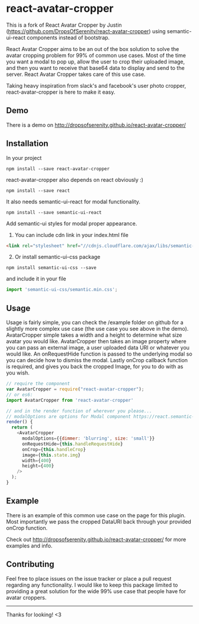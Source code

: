 # react-avatar-cropper

This is a fork of React Avatar Cropper by Justin
(https://github.com/DropsOfSerenity/react-avatar-cropper) using
semantic-ui-react components instead of bootstrap.

React Avatar Cropper aims to be an out of the box solution to solve the avatar cropping problem for 99% of common use cases. Most of the time you want a modal to pop up, allow the user to crop their uploaded image, and then you want to receive that base64 data to display and send to the server. React Avatar Cropper takes care of this use case.

Taking heavy inspiration from slack's and facebook's user photo cropper, react-avatar-cropper is here to make it easy.


## Demo

There is a demo on http://dropsofserenity.github.io/react-avatar-cropper/

## Installation

In your project

```shell
npm install --save react-avatar-cropper
```
react-avatar-cropper also depends on react obviously :)

```shell
npm install --save react
```

It also needs semantic-ui-react for modal functionality.

```shell
npm install --save semantic-ui-react
```

Add semantic-ui styles for modal proper appearance.

1. You can include cdn link in your index.html file

  ```html
  <link rel="stylesheet" href="//cdnjs.cloudflare.com/ajax/libs/semantic-ui/2.2.2/semantic.min.css"></link>
  ```

2. Or install semantic-ui-css package

  ```shell
  npm install semantic-ui-css --save
  ```
  and include it in your file

  ```js
  import 'semantic-ui-css/semantic.min.css';
  ```

## Usage

Usage is fairly simple, you can check the /example folder on github for a slightly more complex use case (the use case you see above in the demo). AvatarCropper simple takes a width and a height to determine what size avatar you would like. AvatarCropper then takes an image property where you can pass an external image, a user uploaded data URI or whatever you would like. An onRequestHide function is passed to the underlying modal so you can decide how to dismiss the modal. Lastly onCrop callback function is required, and gives you back the cropped Image, for you to do with as you wish.

```js
// require the component
var AvatarCropper = require("react-avatar-cropper");
// or es6:
import AvatarCropper from 'react-avatar-cropper'

// and in the render function of wherever you please...
// modalOptions are options for Modal component https://react.semantic-ui.com/modules/modal
render() {
  return (
    <AvatarCropper
      modalOptions={{dimmer: 'blurring', size: 'small'}}
      onRequestHide={this.handleRequestHide}
      onCrop={this.handleCrop}
      image={this.state.img}
      width={400}
      height={400}
    />
  );
}
```

## Example

There is an example of this common use case on the page for this plugin.
Most importantly we pass the cropped DataURI back through your provided
onCrop function.

Check out http://dropsofserenity.github.io/react-avatar-cropper/ for more examples and info.

## Contributing

Feel free to place issues on the issue tracker or place a pull request
regarding any functionality. I would like to keep this package limited
to providing a great solution for the wide 99% use case that people have
for avatar croppers.

-----------------------

Thanks for looking! <3

